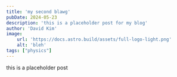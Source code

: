 ```yaml
---
title: 'my second blawg'
pubDate: 2024-05-23
description: 'this is a placeholder post for my blog'
author: 'David Kim'
image:
    url: 'https://docs.astro.build/assets/full-logo-light.png'
    alt: 'bleh'
tags: ["physics"]
---
```

this is a placeholder post